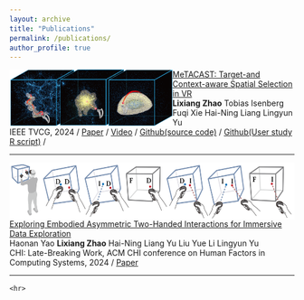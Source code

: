 ```yaml
---
layout: archive
title: "Publications"
permalink: /publications/
author_profile: true
---
```




<div class="Publications">

<div class="img"><img class="img_responsive" src="https://raw.githubusercontent.com/LixiangZhao98/asset/master/Publications/Figures/MeTACAST.png?token=GHSAT0AAAAAACKATBXYSIWODNOOMJV65I3KZSC46HQ" style="border:1px solid black width:200px;height:100px;" alt="MeTACAST.png" align="left">
</div>
  <div class="text">
    <div class="title"><a name="MeTACAST" href="https://ieeexplore.ieee.org/document/10292508/">MeTACAST: Target-and Context-aware Spatial Selection in VR</a>
    </div> 
    <div class="authors">
	    <span class="author"><b>Lixiang Zhao</b></span>
	    <span class="author">Tobias Isenberg</span>
	    <span class="author">Fuqi Xie</span>
	    <span class="author">Hai-Ning Liang</span>
	    <span class="author">Lingyun Yu</span>
    </div>
    <div>
                  <span class="venue">IEEE TVCG, 2024</span> /
                  <span class="tag"><a href="https://github.com/LixiangZhao98/asset/blob/master/Publications/Papers/MeTACAST.pdf">Paper</a></span> /
	           <span class="tag"><a href="https://github.com/LixiangZhao98/asset/blob/master/Publications/Videos/MeTACAST_Video.mp4">Video</a></span> /
	   	  <span class="tag"><a href="https://github.com/LixiangZhao98/MeTACAST">Github(source code)</a></span> /
	   	 <span class="tag"><a href="https://github.com/LixiangZhao98/MeTACAST-study">Github(User study R script)</a></span> /
    </div>
  </div>
	

<hr>
	
<div class="img"><img class="img_responsive" src="https://raw.githubusercontent.com/LixiangZhao98/asset/master/Publications/Figures/EEA.png?token=GHSAT0AAAAAACKATBXYQXUVU26MMBLBVXCKZSC47JA" style="border:1px solid black width:200px;height:100px;" alt="spotlight_dl4scivis" align="left">
</div>
  <div class="text">
    <div class="title"><a name="EEA" href="https://dl.acm.org/doi/fullHtml/10.1145/3613905.3650777">Exploring Embodied Asymmetric Two-Handed Interactions for Immersive Data Exploration</a>
    </div> 
    <div class="authors">
	    <span class="author">Haonan Yao</span>
	    <span class="author"><b>Lixiang Zhao</b></span>
	    <span class="author">Hai-Ning Liang</span>
	    <span class="author">Yu Liu</span>
	    <span class="author">Yue Li</span>
	    <span class="author">Lingyun Yu</span>
    </div>
    <div>
                  <span class="venue">CHI: Late-Breaking Work, ACM CHI conference on Human Factors in Computing Systems, 2024</span> /
                  <span class="tag"><a href="https://github.com/LixiangZhao98/asset/blob/master/Publications/Papers/EEA.pdf">Paper</a></span>
    </div>
  </div>
	

<hr>
	

	<hr>	
 
 </div>
